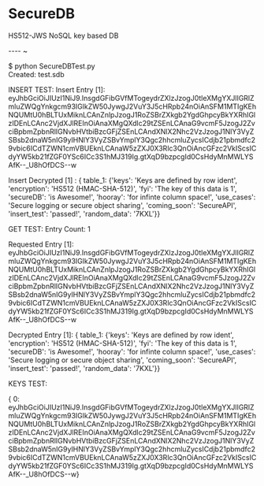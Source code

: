 # SecureDB
HS512-JWS NoSQL key based DB

----                                       ~

$ python SecureDBTest.py  
Created: test.sdb

INSERT TEST:
Insert Entry [1]: eyJhbGciOiJIUzI1NiJ9.InsgdGFibGVfMTogeydrZXlzJzogJ0tleXMgYXJlIGRlZmluZWQgYnkgcm93IGlkZW50JywgJ2VuY3J5cHRpb24nOiAnSFM1MTIgKEhNQUMtU0hBLTUxMiknLCAnZnlpJzogJ1RoZSBrZXkgb2YgdGhpcyBkYXRhIGlzIDEnLCAnc2VjdXJlREInOiAnaXMgQXdlc29tZSEnLCAnaG9vcmF5JzogJ2ZvciBpbmZpbnRlIGNvbHVtbiBzcGFjZSEnLCAndXNlX2Nhc2VzJzogJ1NlY3VyZSBsb2dnaW5nIG9yIHNlY3VyZSBvYmplY3Qgc2hhcmluZycsICdjb21pbmdfc29vbic6ICdTZWN1cmVBUEknLCAnaW5zZXJ0X3Rlc3QnOiAncGFzc2VkIScsICdyYW5kb21fZGF0YSc6ICc3S1hMJ319Ig.gtXqD9bzpcgId0CsHdyMnMWLYSAfK--_U8hOfDCS--w

Insert Decrypted [1] : { table_1: {'keys': 'Keys are defined by row ident', 'encryption': 'HS512 (HMAC-SHA-512)', 'fyi': 'The key of this data is 1', 'secureDB': 'is Awesome!', 'hooray': 'for infinte column space!', 'use_cases': 'Secure logging or secure object sharing', 'coming_soon': 'SecureAPI', 'insert_test': 'passed!', 'random_data': '7KXL'}}

GET TEST:
Entry Count: 1

Requested Entry [1]: eyJhbGciOiJIUzI1NiJ9.InsgdGFibGVfMTogeydrZXlzJzogJ0tleXMgYXJlIGRlZmluZWQgYnkgcm93IGlkZW50JywgJ2VuY3J5cHRpb24nOiAnSFM1MTIgKEhNQUMtU0hBLTUxMiknLCAnZnlpJzogJ1RoZSBrZXkgb2YgdGhpcyBkYXRhIGlzIDEnLCAnc2VjdXJlREInOiAnaXMgQXdlc29tZSEnLCAnaG9vcmF5JzogJ2ZvciBpbmZpbnRlIGNvbHVtbiBzcGFjZSEnLCAndXNlX2Nhc2VzJzogJ1NlY3VyZSBsb2dnaW5nIG9yIHNlY3VyZSBvYmplY3Qgc2hhcmluZycsICdjb21pbmdfc29vbic6ICdTZWN1cmVBUEknLCAnaW5zZXJ0X3Rlc3QnOiAncGFzc2VkIScsICdyYW5kb21fZGF0YSc6ICc3S1hMJ319Ig.gtXqD9bzpcgId0CsHdyMnMWLYSAfK--_U8hOfDCS--w

Decrypted Entry [1]: { table_1: {'keys': 'Keys are defined by row ident', 'encryption': 'HS512 (HMAC-SHA-512)', 'fyi': 'The key of this data is 1', 'secureDB': 'is Awesome!', 'hooray': 'for infinte column space!', 'use_cases': 'Secure logging or secure object sharing', 'coming_soon': 'SecureAPI', 'insert_test': 'passed!', 'random_data': '7KXL'}}

KEYS TEST:

{ 0: eyJhbGciOiJIUzI1NiJ9.InsgdGFibGVfMTogeydrZXlzJzogJ0tleXMgYXJlIGRlZmluZWQgYnkgcm93IGlkZW50JywgJ2VuY3J5cHRpb24nOiAnSFM1MTIgKEhNQUMtU0hBLTUxMiknLCAnZnlpJzogJ1RoZSBrZXkgb2YgdGhpcyBkYXRhIGlzIDEnLCAnc2VjdXJlREInOiAnaXMgQXdlc29tZSEnLCAnaG9vcmF5JzogJ2ZvciBpbmZpbnRlIGNvbHVtbiBzcGFjZSEnLCAndXNlX2Nhc2VzJzogJ1NlY3VyZSBsb2dnaW5nIG9yIHNlY3VyZSBvYmplY3Qgc2hhcmluZycsICdjb21pbmdfc29vbic6ICdTZWN1cmVBUEknLCAnaW5zZXJ0X3Rlc3QnOiAncGFzc2VkIScsICdyYW5kb21fZGF0YSc6ICc3S1hMJ319Ig.gtXqD9bzpcgId0CsHdyMnMWLYSAfK--_U8hOfDCS--w}
